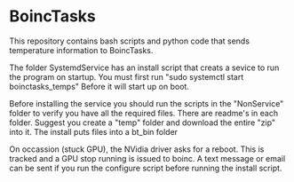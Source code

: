 # BoincTasks
This repository contains bash scripts and python code that sends temperature
information to BoincTasks.

The folder SystemdService has an install script that creats a sevice to run
the program on startup.  You must first run  "sudo systemctl start boinctasks_temps"
Before it will start up on boot.

Before installing the service you should run the scripts in the "NonService" 
folder to verify you have all the required files.  There are readme's in each folder.
Suggest you create a "temp" folder and download the entire "zip" into it.  The install
puts files into a bt_bin folder

On occassion (stuck GPU), the NVidia driver asks for a reboot.  This is tracked and
a GPU stop running is issued to boinc.  A text message or email can be sent if you
run the configure script before running the install script.
